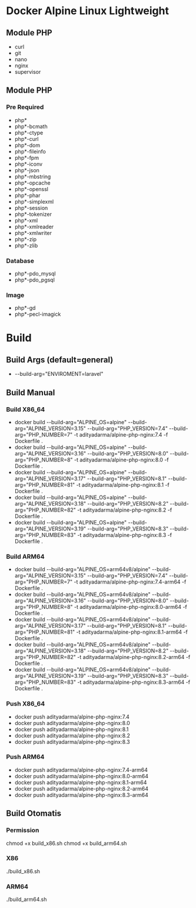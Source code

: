# Docker Alpine Linux Lightweight

## Module PHP
- curl
- git
- nano
- nginx
- supervisor

## Module PHP
### Pre Required
- php*
- php*-bcmath
- php*-ctype
- php*-curl
- php*-dom
- php*-fileinfo
- php*-fpm
- php*-iconv
- php*-json
- php*-mbstring
- php*-opcache
- php*-openssl
- php*-phar
- php*-simplexml
- php*-session
- php*-tokenizer
- php*-xml
- php*-xmlreader
- php*-xmlwriter
- php*-zip
- php*-zlib

### Database
- php*-pdo_mysql
- php*-pdo_pgsql

### Image
- php*-gd
- php*-pecl-imagick

# Build

## Build Args (default=general)
- --build-arg="ENVIROMENT=laravel"

## Build Manual

### Build X86_64
- docker build --build-arg="ALPINE_OS=alpine" --build-arg="ALPINE_VERSION=3.15" --build-arg="PHP_VERSION=7.4" --build-arg="PHP_NUMBER=7" -t adityadarma/alpine-php-nginx:7.4 -f Dockerfile .
- docker build --build-arg="ALPINE_OS=alpine" --build-arg="ALPINE_VERSION=3.16" --build-arg="PHP_VERSION=8.0" --build-arg="PHP_NUMBER=8" -t adityadarma/alpine-php-nginx:8.0 -f Dockerfile .
- docker build --build-arg="ALPINE_OS=alpine" --build-arg="ALPINE_VERSION=3.17" --build-arg="PHP_VERSION=8.1" --build-arg="PHP_NUMBER=81" -t adityadarma/alpine-php-nginx:8.1 -f Dockerfile .
- docker build --build-arg="ALPINE_OS=alpine" --build-arg="ALPINE_VERSION=3.18" --build-arg="PHP_VERSION=8.2" --build-arg="PHP_NUMBER=82" -t adityadarma/alpine-php-nginx:8.2 -f Dockerfile .
- docker build --build-arg="ALPINE_OS=alpine" --build-arg="ALPINE_VERSION=3.19" --build-arg="PHP_VERSION=8.3" --build-arg="PHP_NUMBER=83" -t adityadarma/alpine-php-nginx:8.3 -f Dockerfile .

### Build ARM64
- docker build --build-arg="ALPINE_OS=arm64v8/alpine" --build-arg="ALPINE_VERSION=3.15" --build-arg="PHP_VERSION=7.4" --build-arg="PHP_NUMBER=7" -t adityadarma/alpine-php-nginx:7.4-arm64 -f Dockerfile .
- docker build --build-arg="ALPINE_OS=arm64v8/alpine" --build-arg="ALPINE_VERSION=3.16" --build-arg="PHP_VERSION=8.0" --build-arg="PHP_NUMBER=8" -t adityadarma/alpine-php-nginx:8.0-arm64 -f Dockerfile .
- docker build --build-arg="ALPINE_OS=arm64v8/alpine" --build-arg="ALPINE_VERSION=3.17" --build-arg="PHP_VERSION=8.1" --build-arg="PHP_NUMBER=81" -t adityadarma/alpine-php-nginx:8.1-arm64 -f Dockerfile .
- docker build --build-arg="ALPINE_OS=arm64v8/alpine" --build-arg="ALPINE_VERSION=3.18" --build-arg="PHP_VERSION=8.2" --build-arg="PHP_NUMBER=82" -t adityadarma/alpine-php-nginx:8.2-arm64 -f Dockerfile .
- docker build --build-arg="ALPINE_OS=arm64v8/alpine" --build-arg="ALPINE_VERSION=3.19" --build-arg="PHP_VERSION=8.3" --build-arg="PHP_NUMBER=83" -t adityadarma/alpine-php-nginx:8.3-arm64 -f Dockerfile .

### Push X86_64
- docker push adityadarma/alpine-php-nginx:7.4
- docker push adityadarma/alpine-php-nginx:8.0
- docker push adityadarma/alpine-php-nginx:8.1
- docker push adityadarma/alpine-php-nginx:8.2
- docker push adityadarma/alpine-php-nginx:8.3

### Push ARM64
- docker push adityadarma/alpine-php-nginx:7.4-arm64
- docker push adityadarma/alpine-php-nginx:8.0-arm64
- docker push adityadarma/alpine-php-nginx:8.1-arm64
- docker push adityadarma/alpine-php-nginx:8.2-arm64
- docker push adityadarma/alpine-php-nginx:8.3-arm64

## Build Otomatis

### Permission
chmod +x build_x86.sh
chmod +x build_arm64.sh

### X86
./build_x86.sh

### ARM64
./build_arm64.sh